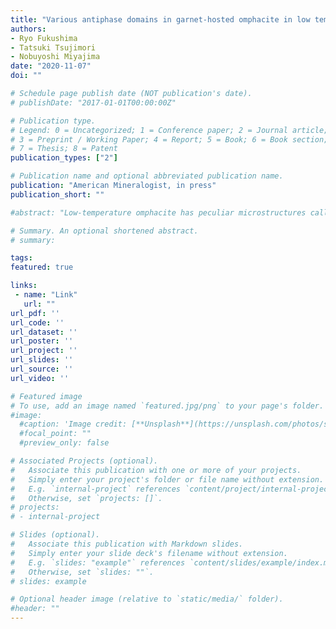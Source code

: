 ```yaml
---
title: "Various antiphase domains in garnet-hosted omphacite in low temperature eclogite: A FIB–TEM study on heterogeneous ordering processes"
authors:
- Ryo Fukushima
- Tatsuki Tsujimori
- Nobuyoshi Miyajima
date: "2020-11-07"
doi: ""

# Schedule page publish date (NOT publication's date).
# publishDate: "2017-01-01T00:00:00Z"

# Publication type.
# Legend: 0 = Uncategorized; 1 = Conference paper; 2 = Journal article;
# 3 = Preprint / Working Paper; 4 = Report; 5 = Book; 6 = Book section;
# 7 = Thesis; 8 = Patent
publication_types: ["2"]

# Publication name and optional abbreviated publication name.
publication: "American Mineralogist, in press"
publication_short: ""

#abstract: "Low-temperature omphacite has peculiar microstructures called ‘antiphase domains (APDs)’, which can be formed via phase transition from disordered C2/c to ordered P2/n structure during cooling. Hence morphological analyses of the APDs of undeformed omphacite have a potential to unravel the temperature–time (T–t) histories of the eclogite. We investigated five omphacite inclusions in a euhedral garnet porphyroblast obtained from low-temperature eclogite in Syros. The garnet (~6 mm in size) exhibits a distinct prograde chemical zoning and contains abundant mineral inclusions. Transmission electron microscope (TEM) observations of the focused ion beam (FIB) foils confirmed a heterogeneous distribution of equiaxed APDs (10–280 nm in diameter) and columnar APDs. Size distributions of the equiaxed APDs are characterized by kurtosis values of −0.45–3.91, which are larger than those in the matrix omphacite. The columnar APDs are subdivided into two types: dislocation-related (Type I) and inclusion–host interfacial (Type II). The presence of Type I APDs suggests the inclusions were deformed prior to the host garnet growth. In contrast, Type II APDs, which are characterized by a bundle of stripe-like APDs (~40 nm in width) aligned perpendicular to the host garnet, imply the simultaneous growth of omphacite and garnet in a non-deformation state. The presence of these two contrasting APDs of omphacite inclusions in the single prograde-zoned garnet prevents a simple application of geospeedometry based on APD sizes. Nevertheless, our observations demonstrate that APDs are keys to understanding thermodynamic equilibrium states and the mineral growth kinetics during eclogitization."

# Summary. An optional shortened abstract.
# summary: 

tags: 
featured: true

links:
 - name: "Link"
   url: ""
url_pdf: ''
url_code: ''
url_dataset: ''
url_poster: ''
url_project: ''
url_slides: ''
url_source: ''
url_video: ''

# Featured image
# To use, add an image named `featured.jpg/png` to your page's folder. 
#image: 
  #caption: 'Image credit: [**Unsplash**](https://unsplash.com/photos/s9CC2SKySJM)'
  #focal_point: ""
  #preview_only: false

# Associated Projects (optional).
#   Associate this publication with one or more of your projects.
#   Simply enter your project's folder or file name without extension.
#   E.g. `internal-project` references `content/project/internal-project/index.md`.
#   Otherwise, set `projects: []`.
# projects:
# - internal-project

# Slides (optional).
#   Associate this publication with Markdown slides.
#   Simply enter your slide deck's filename without extension.
#   E.g. `slides: "example"` references `content/slides/example/index.md`.
#   Otherwise, set `slides: ""`.
# slides: example

# Optional header image (relative to `static/media/` folder).
#header: ""
---
```

